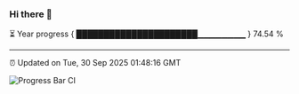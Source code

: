 ### Hi there 👋

⏳ Year progress { ██████████████████████▁▁▁▁▁▁▁▁ } 74.54 %

---

⏰ Updated on Tue, 30 Sep 2025 01:48:16 GMT

![Progress Bar CI](https://github.com/ZhaoGui/ZhaoGui/workflows/Progress%20Bar%20CI/badge.svg)
